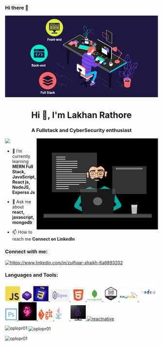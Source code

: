 ### Hi there 👋

[![MasterHead](https://github.com/oplopr01/lakhan-/blob/master/images/desctop%20changin%20gif.gif)](https://github.com/oplopr01)
<h1 align="center">Hi 👋, I'm Lakhan Rathore</h1>
<h3 align="center">A Fullstack and CyberSecurity enthusiast</h3>
<img align="right" alt="coding" width="400" src="https://github.com/oplopr01/oplopr01/blob/main/images/waving%20table.gif">

<p align="left"> <img src="https://komarev.com/ghpvc/?username=oplopr01&label=Profile%20views&color=7EABA2&style=plastic"/> </p>

- 🌱 I’m currently learning **MERN Full Stack, JavaScript, React js, NodeJS, Experss Js**

- 💬 Ask me about **react, javascript, mongodb**

- 📫 How to reach me **Connect on LinkedIn**
  

<h3 align="left">Connect with me:</h3>
<p align="left">
<a href="https://www.linkedin.com/in/lakhan-rathore-b88796188/" target="blank"><img align="center" src="https://raw.githubusercontent.com/rahuldkjain/github-profile-readme-generator/master/src/images/icons/Social/linked-in-alt.svg" alt="https://www.linkedin.com/in/zulfiqar-shaikh-6a6893202" height="30" width="40" /></a>
</p>

<h3 align="left">Languages and Tools:</h3>
<p align="left">
  <a href="https://getbootstrap.co" target="_blank" rel="noreferrer"> <img src="https://github.com/devicons/devicon/raw/master/icons/javascript/javascript-original.svg" alt="JS" width="50" height="50"/> </a>
<a href="https://getbootstrap.com" target="_blank" rel="noreferrer"> <img src="https://github.com/oplopr01/oplopr01/blob/main/images/bootstrap.gif" alt="bootstrap" width="35" height="36"/> </a>
<a href="https://www.w3schools.com/css/" target="_blank" rel="noreferrer"> <img src="https://github.com/oplopr01/oplopr01/blob/main/images/css.gif" alt="css3" width="50" height="50"/> </a>
<a href="https://expressjs.com" target="_blank" rel="noreferrer"> <img src="https://github.com/oplopr01/oplopr01/blob/main/images/expressJS.png" alt="express" width="65" height="40"/> </a> 
<a href="https://www.w3.org/html/" target="_blank" rel="noreferrer"> <img src="https://github.com/oplopr01/oplopr01/blob/main/images/html%20animates.gif" alt="html5" width="50" height="50"/> </a>
 <a href="https://www.mongodb.com/" target="_blank" rel="noreferrer"> <img src="https://github.com/oplopr01/oplopr01/blob/main/images/mongodb%20images.png" alt="mongodb" width="50" height="40"/> </a> 
<a href="https://www.microsoft.com/en-us/sql-server" target="_blank" rel="noreferrer"> <img src="https://github.com/oplopr01/oplopr01/blob/main/images/sql.gif" alt="mssql" width="50" height="50"/> </a> 
<a href="https://www.mysql.com/" target="_blank" rel="noreferrer"> <img src="https://raw.githubusercontent.com/devicons/devicon/master/icons/mysql/mysql-original-wordmark.svg" alt="mysql" width="60" height="40"/> </a>
<a href="https://nodejs.org" target="_blank" rel="noreferrer"> <img src="https://github.com/oplopr01/oplopr01/blob/main/images/nodeJS.gif" alt="nodejs" width="60" height="60"/> </a> 
 <a href="https://www.photoshop.com/en" target="_blank" rel="noreferrer"> <img src="https://raw.githubusercontent.com/devicons/devicon/master/icons/photoshop/photoshop-line.svg" alt="photoshop" width="40" height="40"/> </a>
<a href="https://reactjs.org/" target="_blank" rel="noreferrer"> <img src="https://github.com/oplopr01/oplopr01/blob/main/images/react.gif" alt="react" width="60" height="60"/> </a>
 <a href="https://github.com" target="_blank" rel="noreferrer"> <img src="https://github.com/oplopr01/oplopr01/blob/main/images/Git.gif" alt="GIT" width="50" height="40"/> </a> 
<a href="https://www.java.com/en/" target="_blank" rel="noreferrer"> <img src="https://github.com/oplopr01/oplopr01/blob/main/images/java.gif" alt="Core JAVA" width="50" height="50"/> </a> 
 <a href="https://redux.js.org/" target="_blank" rel="noreferrer"> <img src="https://github.com/oplopr01/oplopr01/blob/main/images/redux.gif" alt="REDUX" width="50" height="50"/> </a> 
 <a href="https://reactnative.dev/" target="_blank" rel="noreferrer"> <img src="https://reactnative.dev/img/header_logo.svg" alt="reactnative" width="40" height="40"/> </a> 
</p>
<p><img align="left" src="https://github-readme-stats.vercel.app/api/top-langs?username=oplopr01&show_icons=true&locale=en&layout=compact" alt="oplopr01" /></p>

<p>&nbsp;<img align="center" src="https://github-readme-stats.vercel.app/api?username=oplopr01&show_icons=true&locale=en" alt="oplopr01" /></p>

<p><img align="center" src="https://github-readme-streak-stats.herokuapp.com/?user=oplopr01&" alt="oplopr01" /></p>


<!--
**oplopr01/oplopr01** is a ✨ _special_ ✨ repository because its `README.md` (this file) appears on your GitHub profile.

Here are some ideas to get you started:

- 🔭 I’m currently working on ...
- 🌱 I’m currently learning ...
- 👯 I’m looking to collaborate on ...
- 🤔 I’m looking for help with ...
- 💬 Ask me about ...
- 📫 How to reach me: ...
- 😄 Pronouns: ...
- ⚡ Fun fact: ...
-->
